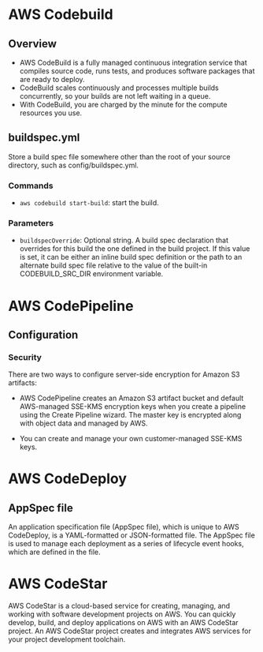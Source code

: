 # AWS Codebuild

## Overview

- AWS CodeBuild is a fully managed continuous integration service that compiles source code, runs tests, and produces software packages that are ready to deploy.
- CodeBuild scales continuously and processes multiple builds concurrently, so your builds are not left waiting in a queue.
- With CodeBuild, you are charged by the minute for the compute resources you use.

## buildspec.yml

Store a build spec file somewhere other than the root of your source directory, such as config/buildspec.yml.

### Commands

- `aws codebuild start-build`: start the build.

### Parameters

- `buildspecOverride`: Optional string. A build spec declaration that overrides for this build the one defined in the build project. If this value is set, it can be either an inline build spec definition or the path to an alternate build spec file relative to the value of the built-in CODEBUILD_SRC_DIR environment variable.

# AWS CodePipeline

## Configuration

### Security

There are two ways to configure server-side encryption for Amazon S3 artifacts:

- AWS CodePipeline creates an Amazon S3 artifact bucket and default AWS-managed SSE-KMS encryption keys when you create a pipeline using the Create Pipeline wizard. The master key is encrypted along with object data and managed by AWS.

- You can create and manage your own customer-managed SSE-KMS keys.

# AWS CodeDeploy

## AppSpec file

An application specification file (AppSpec file), which is unique to AWS CodeDeploy, is a YAML-formatted or JSON-formatted file. The AppSpec file is used to manage each deployment as a series of lifecycle event hooks, which are defined in the file.

# AWS CodeStar

AWS CodeStar is a cloud-based service for creating, managing, and working with software development projects on AWS. You can quickly develop, build, and deploy applications on AWS with an AWS CodeStar project. An AWS CodeStar project creates and integrates AWS services for your project development toolchain.
